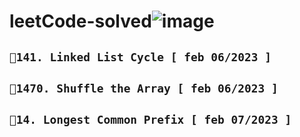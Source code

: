# leetCode-solved![image](https://user-images.githubusercontent.com/118621709/216879167-a350210a-bc7b-4ef7-bb76-ab9d82bf3e7c.png)

## ``` 📌141. Linked List Cycle [ feb 06/2023 ] ```

## ``` 📌1470. Shuffle the Array [ feb 06/2023 ] ```

## ``` 📌14. Longest Common Prefix [ feb 07/2023 ] ```
